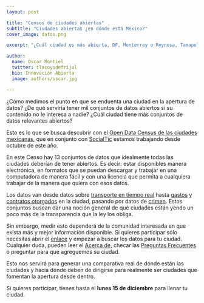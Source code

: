 ```yaml
---
layout: post

title: "Censos de ciudades abiertas"
subtitle: "Ciudades abiertas ¿en dónde está México?"
cover_image: datos.png

excerpt: "¿Cuál ciudad es más abierta, DF, Monterrey o Reynosa, Tamapulipas?"

author:
  name: Oscar Montiel
  twitter: tlacoyodefrijol
  bio: Innovación Abierta
  image: authors/oscar.jpg

---
```


¿Cómo medimos el punto en que se enduenta una ciudad en la apertura de datos? ¿De qué serviría tener mil conjuntos de datos abiertos si su contenido no le interesa a nadie? ¿Cuál ciudad tiene más conjuntos de datos relevantes abiertos? 

Esto es lo que se busca descubrir con el [Open Data Census de las ciudades mexicanas](http://censo.datamx.io/), que en conjunto con [SocialTic](http://socialtic.org) estamos trabajando desde octubre de este año. 

En este Censo hay 13 conjuntos de datos que idealmente todas las ciudades deberían de tener abiertos. Es decir: estar disponibles manera electrónica, en formatos que se puedan descargar y trabajar en una computadora de manera fácil y con una licencia que permita a cualquiera trabajar de la manera que quiera con esos datos. 

Los datos van desde datos sobre [transporte en tiempo real](http://censo.datamx.io/dataset/transport-realtime) hasta [gastos](http://censo.datamx.io/dataset/spending) y [contratos otorgados](http://censo.datamx.io/dataset/contracts) en la ciudad, pasando por datos de [crimen](http://censo.datamx.io/dataset/crime-stats). Estos conjuntos buscan dar una noción general de qué ciudades están yendo un poco más de la transparencia que la ley los obliga. 

Sin embargo, medir esto dependerá de la comunidad interesada en que exista más y mejor información disponible. Si quieres participar sólo necesitas abrir el [enlace](http://http://censo.datamx.io/) y empezar a buscar los datos para tu ciudad. Cualquier duda, pueden leer el [Acerca de](http://censo.datamx.io/about/), checar las [Preguntas Frecuentes](http://censo.datamx.io/faq/) o preguntar para que agreguemos su ciudad. 

Esto nos servirá para generar una comparativa real de dónde están las ciudades y hacia dónde deben de dirigirse para realmente ser ciudades que fomentan la apertura desde dentro. 

Si quieres participar, tienes hasta el **lunes 15 de diciembre** para llenar tu ciudad. 

